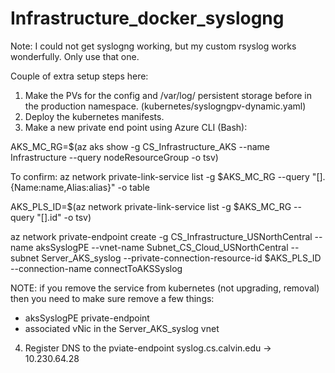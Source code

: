 # Infrastructure_docker_syslogng

Note: I could not get syslogng working, but my custom rsyslog works wonderfully.  Only use that one.

Couple of extra setup steps here:
1. Make the PVs for the config and /var/log/ persistent storage before in the production namespace.
  (kubernetes/syslogngpv-dynamic.yaml)
2. Deploy the kubernetes manifests.
3. Make a new private end point using Azure CLI (Bash):

AKS_MC_RG=$(az aks show -g CS_Infrastructure_AKS --name Infrastructure --query nodeResourceGroup -o tsv)

To confirm: az network private-link-service list -g $AKS_MC_RG --query "[].{Name:name,Alias:alias}" -o table

AKS_PLS_ID=$(az network private-link-service list -g $AKS_MC_RG --query "[].id" -o tsv)

az network private-endpoint create -g CS_Infrastructure_USNorthCentral --name aksSyslogPE --vnet-name Subnet_CS_Cloud_USNorthCentral --subnet Server_AKS_syslog --private-connection-resource-id $AKS_PLS_ID --connection-name connectToAKSSyslog


NOTE: if you remove the service from kubernetes (not upgrading, removal) then you need to make sure remove a few things:
- aksSyslogPE private-endpoint
- associated vNic in the Server_AKS_syslog vnet

4. Register DNS to the pviate-endpoint
  syslog.cs.calvin.edu -> 10.230.64.28
